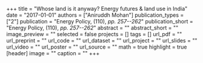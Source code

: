 +++
title = "Whose land is it anyway? Energy futures \& land use in India"
date = "2017-01-01"
authors = ["Aniruddh Mohan"]
publication_types = ["2"]
publication = "Energy Policy, (110), _pp. 257--262_"
publication_short = "Energy Policy, (110), _pp. 257--262_"
abstract = ""
abstract_short = ""
image_preview = ""
selected = false
projects = []
tags = []
url_pdf = ""
url_preprint = ""
url_code = ""
url_dataset = ""
url_project = ""
url_slides = ""
url_video = ""
url_poster = ""
url_source = ""
math = true
highlight = true
[header]
image = ""
caption = ""
+++

